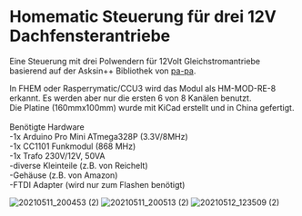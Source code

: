 # Homematic Steuerung für drei 12V Dachfensterantriebe
 
 Eine Steuerung mit drei Polwendern für 12Volt Gleichstromantriebe basierend auf der Asksin++ Bibliothek von <a href="http://https://github.com/pa-pa/AskSinPP">pa-pa</a>.
 
 In FHEM oder Rasperrymatic/CCU3 wird das Modul als HM-MOD-RE-8 erkannt. Es werden aber nur die ersten 6 von 8 Kanälen benutzt.<br>
 Die Platine (160mmx100mm) wurde mit KiCad erstellt und in China gefertigt.<br>
 <br>
 Benötigte Hardware<br>
-1x Arduino Pro Mini ATmega328P (3.3V/8MHz)<br>
-1x CC1101 Funkmodul (868 MHz)<br>
-1x Trafo 230V/12V, 50VA <br>
-diverse Kleinteile (z.B. von Reichelt)<br>
-Gehäuse (z.B. von Amazon)<br>
-FTDI Adapter (wird nur zum Flashen benötigt)<br>

![20210511_200453 (2)](https://user-images.githubusercontent.com/54813823/121245362-3be33280-c8a0-11eb-8381-da3ecbc8c681.jpg)
![20210511_200513 (2)](https://user-images.githubusercontent.com/54813823/121245381-41d91380-c8a0-11eb-9043-20dd7400ecaf.jpg)
![20210512_123509 (2)](https://user-images.githubusercontent.com/54813823/121245059-e149d680-c89f-11eb-8447-cdb9724a8054.jpg)
